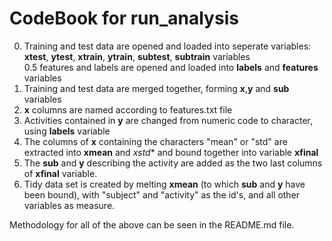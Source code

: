 CodeBook for run_analysis
========================================================  

0. Training and test data are opened and loaded into seperate variables: **xtest**, **ytest**, **xtrain**, **ytrain**, **subtest**, **subtrain** variables  
0.5 features and labels are opened and loaded into **labels** and **features** variables  
1. Training and test data are merged together, forming **x**,**y** and **sub** variables  
2. **x** columns are named according to features.txt file  
3. Activities contained in **y** are changed from numeric code to character, using **labels** variable  
4. The columns of **x** containing the characters "mean" or "std" are extracted into **xmean** and *xstd** and bound together into variable **xfinal**  
5. The **sub** and **y** describing the activity are added as the two last columns of **xfinal** variable.  
6. Tidy data set is created by melting **xmean** (to which **sub** and **y** have been bound), with "subject" and "activity" as the id's, and all other variables as measure.  

Methodology for all of the above can be seen in the README.md file.  